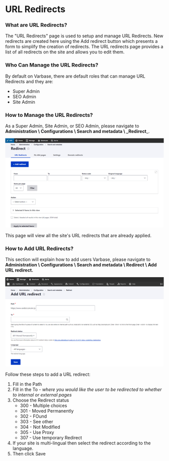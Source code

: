 # URL Redirects

### What are URL Redirects?

The "URL Redirects" page is used to setup and manage URL Redirects. New redirects are created here using the Add redirect button which presents a form to simplify the creation of redirects. The URL redirects page provides a list of all redirects on the site and allows you to edit them.

### Who Can Manage the URL Redirects?

By default on Varbase, there are default roles that can manage URL Redirects and they are:

* Super Admin
* SEO Admin
* Site Admin

### How to Manage the URL Redirects?

As a Super Admin, Site Admin, or SEO Admin, please navigate to **Administration \ Configurations \ Search and metadata \ \_Redirect**\_.

![Managing URL Redirects](../../drupal-platform-docs/.gitbook/assets/2021-11-20_18-29-35.jpg)

This page will view all the site's URL redirects that are already applied.

### How to Add URL Redirects?

This section will explain how to add users Varbase, please navigate to **Administration \ Configurations \ Search and metadata \ Redirect \ Add URL redirect.**

![Adding URL redirects](<../../drupal-platform-docs/.gitbook/assets/image (43) (1) (1).png>)

Follow these steps to add a URL redirect:

1. Fill in the Path
2. Fill in the To - _where you would like the user to be redirected to whether to internal or external pages_
3. Choose the Redirect status
   * 300 - Multiple choices
   * 301 - Moved Permanently
   * 302 - FOund
   * 303 - See other
   * 304 - Not Modified
   * 305 - Use Proxy
   * 307 - Use temporary Redirect
4. If your site is multi-lingual then select the redirect according to the language.
5. Then click Save
